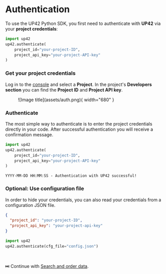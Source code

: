 # Authentication

To use the UP42 Python SDK, you first need to authenticate with **UP42** via your **project credentials**:

```python
import up42
up42.authenticate(
    project_id="your-project-ID",
    project_api_key="your-project-API-key"
)
```

### Get your project credentials

Log in to the [console](https://console.up42.com) and select a **Project**.
In the project's **Developers section** you can find the **Project ID** and **Project API key**.

<figure markdown>
  ![Image title](assets/auth.png){ width="680" }
</figure>

### Authenticate

The most simple way to authenticate is to enter the project credentials directly in
your code. After successful authentication you will receive a confirmation message.

```python
import up42
up42.authenticate(
    project_id="your-project-ID",
    project_api_key="your-project-API-key"
)
```

```
YYYY-MM-DD HH:MM:SS - Authentication with UP42 successful!
```

### Optional: Use configuration file

In order to hide your credentials, you can also read your credentials from a configuration JSON file.

 
```json title="Create a config.json file"
{
  "project_id": "your-project-ID",
  "project_api_key": "your-project-api-key"
}
```

```python title="Authentication from config.json file"
import up42
up42.authenticate(cfg_file="config.json")
```


<br>

⏭️ Continue with [Search and order data](search_order.md).
